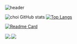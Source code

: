 ![header](https://capsule-render.vercel.app/api?type=slice&color=48BA87&height=120&section=header&text=HyunWoong%20Choi&fontSize=30&rotate=8&fontAlign=80&fontAlignY=30)

![choi GitHub stats](https://github-readme-stats.vercel.app/api?username=coper3976&show_icons=true&theme=vue&count_private=true)
[![Top Langs](https://github-readme-stats.vercel.app/api/top-langs/?username=coper3976&langs_count=10&layout=compact&theme=vue)](https://github.com/coper3976/coper3976)
 
[![Readme Card](https://github-readme-stats.vercel.app/api/pin/?username=coper3976&repo=MFC-Calender&show_owner=coper3976&theme=vue)](https://github.com/coper3976/MFC-Calender)




<a href="https://github.com/anuraghazra/github-readme-stats">
  <img align="center" src="https://github-readme-stats.vercel.app/api/pin/?username=anuraghazra&repo=github-readme-stats" />
</a>
<a href="https://github.com/anuraghazra/convoychat">
  <img align="center" src="https://github-readme-stats.vercel.app/api/pin/?username=anuraghazra&repo=convoychat" />
</a>


